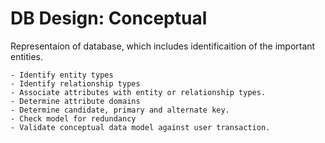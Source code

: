 # DB Design: Conceptual

Representaion of database, which includes identificaition of the important entities.

    - Identify entity types
    - Identify relationship types
    - Associate attributes with entity or relationship types.
    - Determine attribute domains
    - Determine candidate, primary and alternate key.
    - Check model for redundancy
    - Validate conceptual data model against user transaction.
